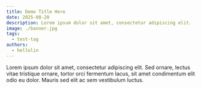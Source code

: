 ```yaml
---
title: Demo Title Here
date: 2025-08-20
description: Lorem ipsum dolor sit amet, consectetur adipiscing elit.
image: ./banner.jpg
tags:
  - test-tag
authors:
  - hellolin
---
```


Lorem ipsum dolor sit amet, consectetur adipiscing elit. Sed ornare, lectus vitae tristique ornare, tortor orci fermentum lacus, sit amet condimentum elit odio eu dolor. Mauris sed elit ac sem vestibulum luctus.